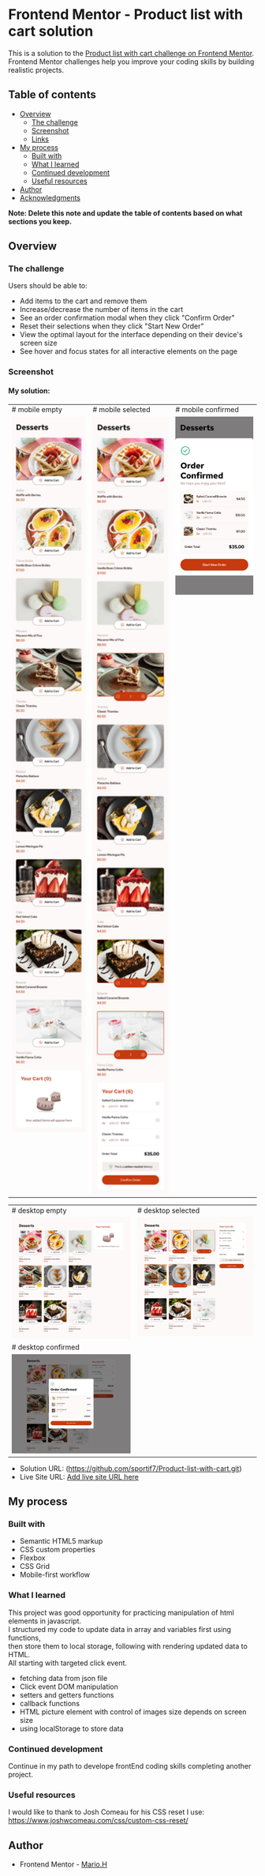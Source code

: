 # Frontend Mentor - Product list with cart solution

This is a solution to the [Product list with cart challenge on Frontend Mentor](https://www.frontendmentor.io/challenges/product-list-with-cart-5MmqLVAp_d). Frontend Mentor challenges help you improve your coding skills by building realistic projects. 

## Table of contents

- [Overview](#overview)
  - [The challenge](#the-challenge)
  - [Screenshot](#screenshot)
  - [Links](#links)
- [My process](#my-process)
  - [Built with](#built-with)
  - [What I learned](#what-i-learned)
  - [Continued development](#continued-development)
  - [Useful resources](#useful-resources)
- [Author](#author)
- [Acknowledgments](#acknowledgments)

**Note: Delete this note and update the table of contents based on what sections you keep.**

## Overview

### The challenge

Users should be able to:

- Add items to the cart and remove them
- Increase/decrease the number of items in the cart
- See an order confirmation modal when they click "Confirm Order"
- Reset their selections when they click "Start New Order"
- View the optimal layout for the interface depending on their device's screen size
- See hover and focus states for all interactive elements on the page

### Screenshot
#### My solution:

<table>
  <tr>
    <td># mobile empty</td>
    <td># mobile selected</td>
    <td># mobile confirmed</td>
  </tr>
  <tr>
    <td><img src="screenshots/mobile-empty.png" width=200></td>
    <td><img src="screenshots/mobile-selected.png" width=200></td>
    <td><img src="screenshots/mobile-confirmed.png" width=200></td>
  </tr>
</table>

  <style>
  td{
     vertical-align:top;
  }
</style>

<table>
  <tr>
    <td># desktop empty</td>
    <td># desktop selected</td>
  </tr>
  <tr>
    <td><img src="screenshots/desktop-empty.png" width=450></td>
    <td><img src="screenshots/desktop-selected.png" width=450></td>
  </tr>
  <tr>
     <td># desktop confirmed</td>
  </tr>
  <tr>
    <td><img src="screenshots/desktop-confirmed.png" width=450></td>
  </tr>
</table>

- Solution URL: (https://github.com/sportif7/Product-list-with-cart.git)
- Live Site URL: [Add live site URL here](https://your-live-site-url.com)

## My process

### Built with

- Semantic HTML5 markup
- CSS custom properties
- Flexbox
- CSS Grid
- Mobile-first workflow


### What I learned
This project was good opportunity for practicing manipulation of html elements in javascript.<br>
I structured my code to update data in array and variables first using functions,<br>
then store them to local storage, following with rendering updated data to HTML.<br>
All starting with targeted click event.

- fetching data from json file
- Click event DOM manipulation
- setters and getters functions
- callback functions
- HTML picture element with control of images size depends on screen size
- using localStorage to store data


### Continued development

Continue in my path to develope frontEnd coding skills completing another project.


### Useful resources
I would like to thank to Josh Comeau for his CSS reset I use: https://www.joshwcomeau.com/css/custom-css-reset/


## Author

- Frontend Mentor - [Mario.H](https://www.frontendmentor.io/profile/sportif7)






